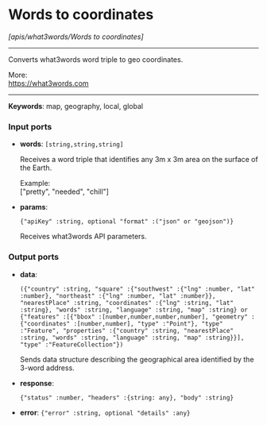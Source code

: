 # Words to coordinates

_[apis/what3words/Words to coordinates]_

---

Converts what3words word triple to geo coordinates.  
  
More:  
https://what3words.com  

---

__Keywords__: map, geography, local, global

### Input ports

* __words__: ` [string,string,string] `


    Receives a word triple that identifies any 3m x 3m area on the surface of the Earth.  
      
    Example:  
    ["pretty", "needed", "chill"]  


* __params__: 
    ```
    {"apiKey" :string, optional "format" :("json" or "geojson")}
    ```


    Receives what3words API parameters.  

### Output ports

* __data__: 
    ```
    ({"country" :string, "square" :{"southwest" :{"lng" :number, "lat" :number}, "northeast" :{"lng" :number, "lat" :number}}, "nearestPlace" :string, "coordinates" :{"lng" :string, "lat" :string}, "words" :string, "language" :string, "map" :string} or {"features" :[{"bbox" :[number,number,number,number], "geometry" :{"coordinates" :[number,number], "type" :"Point"}, "type" :"Feature", "properties" :{"country" :string, "nearestPlace" :string, "words" :string, "language" :string, "map" :string}}], "type" :"FeatureCollection"})
    ```


    Sends data structure describing the geographical area identified by the 3-word address.  


* __response__: 
    ```
    {"status" :number, "headers" :{string: any}, "body" :string}
    ```


* __error__: ` {"error" :string, optional "details" :any} `

